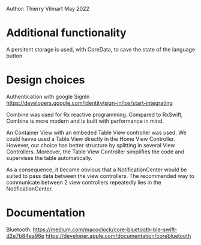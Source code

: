 Author:
Thierry Vilmart
May 2022

# Additional functionality

A persitent storage is used, with CoreData, to save the state of the language button

# Design choices

Authentication with google SignIn
https://developers.google.com/identity/sign-in/ios/start-integrating

Combine was used for Rx reactive programming. Compared to RxSwift,
Combine is more modern and is built with performance in mind.

An Container View with an embeded Table View controller was used.
We could havve used a Table View directly in the Home View Controller.
However, our choice has better structure by splitting in several View Controllers.
Moreover, the Table View Controller simplifies the code and supervises
the table automatically.

As a consequence, it became obvious that a NotificationCenter would be suited to pass
data between the view controllers.
The recommended way to communicate between 2 view controllers repeatedly lies in
the NotificationCenter.

# Documentation

Bluetooth:
https://medium.com/macoclock/core-bluetooth-ble-swift-d2e7b84ea98e
https://developer.apple.com/documentation/corebluetooth

